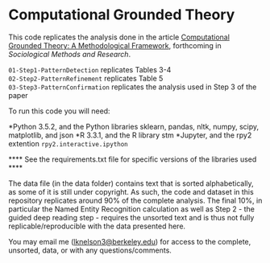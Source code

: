 # Computational Grounded Theory
This code replicates the analysis done in the article [Computational Grounded Theory: A Methodological Framework](https://drive.google.com/file/d/0BxI6W5IIG74FeEtGbjQ0WF9uM0U/view?usp=sharing), forthcoming in *Sociological Methods and Research*.


`01-Step1-PatternDetection` replicates Tables 3-4  
`02-Step2-PatternRefinement` replicates Table 5  
`03-Step3-PatternConfirmation` replicates the analysis used in Step 3 of the paper  

To run this code you will need: 

*Python 3.5.2, and the Python libraries sklearn, pandas, nltk, numpy, scipy, matplotlib, and json
*R 3.3.1, and the R library stm
*Jupyter, and the rpy2 extention `rpy2.interactive.ipython`

**** See the requirements.txt file for specific versions of the libraries used ****

The data file (in the data folder) contains text that is sorted alphabetically, as some of it is still under copyright. As such, the code and dataset in this repository replicates around 90% of the complete analysis. The final 10%, in particular the Named Entity Recognition calculation as well as Step 2 - the guided deep reading step - requires the unsorted text and is thus not fully replicable/reproducible with the data presented here. 

You may email me (lknelson3@berkeley.edu) for access to the complete, unsorted, data, or with any questions/comments.
